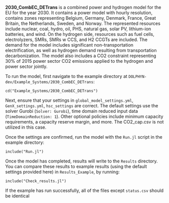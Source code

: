 **2030_CombEC_DETrans** is a combined power and hydrogen model for the EU for the year 2030. It contains a power model with hourly resolution, contains zones representing Belgium, Germany, Denmark, France, Great Britain, the Netherlands, Sweden, and Norway. The represented resources include nuclear, coal, hydro, oil, PHS, natural gas, solar PV, lithium-ion batteries, and wind. On the hydrogen side, resources such as fuel cells, electrolyzers, SMRs, SMRs w CCS, and H2 CCGTs are included. The demand for the model includes significant non-transportation electrification, as well as hydrogen demand resulting from transportation decarbonization. The model also includes a CO2 constraint representing 30% of 2015 power sector CO2 emissions applied to the hydrogen and power sector jointly. 

To run the model, first navigate to the example directory at `DOLPHYN-dev/Example_Systems/2030_CombEC_DETrans`:

`cd("Example_Systems/2030_CombEC_DETrans")`

Next, ensure that your settings in `global_model_settings.yml`, `GenX_settings.yml`, `hsc_settings` are correct. The default settings use the solver Gurobi (`Solver: Gurobi`), time domain reduced input data (`TimeDomainReduction: 1`). Other optional policies include minimum capacity requirements, a capacity reserve margin, and more. The CO2_cap.csv is not utilized in this case.

Once the settings are confirmed, run the model with the `Run.jl` script in the example directory:

`include("Run.jl")`

Once the model has completed, results will write to the `Results` directory. You can compare these results to example results (using the default settings provided here) in `Results_Example`, by running:

`include("Check_results.jl")`

If the example has run successfully, all of the files except `status.csv` should be identical